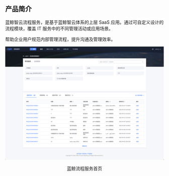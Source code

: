 ## 产品简介

蓝鲸智云流程服务，是基于蓝鲸智云体系的上层 SaaS 应用。通过可自定义设计的流程模块，覆盖 IT 服务中的不同管理活动或应用场景。

帮助企业用户规范内部管理流程，提升沟通及管理效率。

![image-20220427190205204](media/image-20220427190205204.png)
<center>蓝鲸流程服务首页</center>
